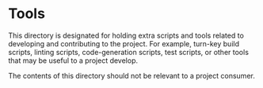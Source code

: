 # Tools

This directory is designated for holding extra scripts and tools related to
developing and contributing to the project. For example, turn-key build scripts,
linting scripts, code-generation scripts, test scripts, or other tools that may
be useful to a project develop.

The contents of this directory should not be relevant to a project consumer.
